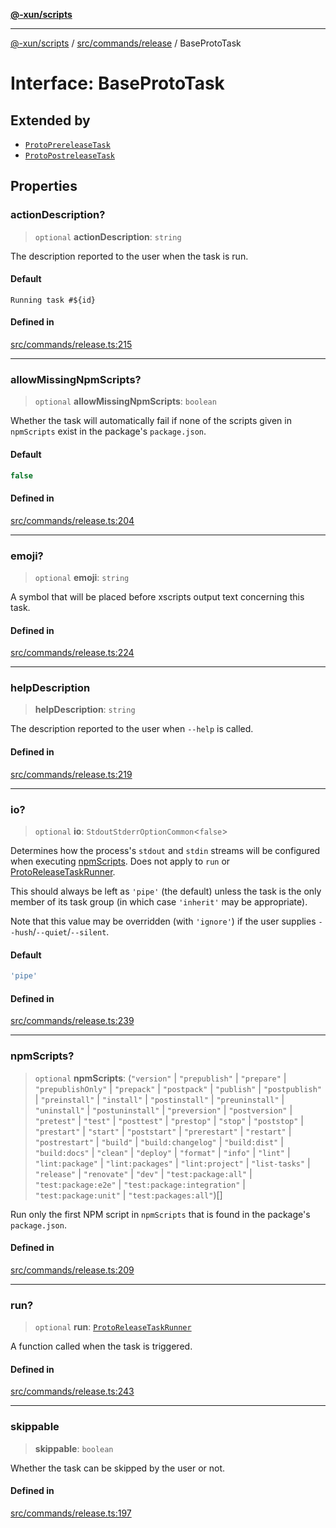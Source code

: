 [**@-xun/scripts**](../../../../README.md)

***

[@-xun/scripts](../../../../README.md) / [src/commands/release](../README.md) / BaseProtoTask

# Interface: BaseProtoTask

## Extended by

- [`ProtoPrereleaseTask`](ProtoPrereleaseTask.md)
- [`ProtoPostreleaseTask`](ProtoPostreleaseTask.md)

## Properties

### actionDescription?

> `optional` **actionDescription**: `string`

The description reported to the user when the task is run.

#### Default

`Running task #${id}`

#### Defined in

[src/commands/release.ts:215](https://github.com/Xunnamius/xscripts/blob/28c221bb8a859e69003ba2447e3f5763dc92a0ec/src/commands/release.ts#L215)

***

### allowMissingNpmScripts?

> `optional` **allowMissingNpmScripts**: `boolean`

Whether the task will automatically fail if none of the scripts given in
`npmScripts` exist in the package's `package.json`.

#### Default

```ts
false
```

#### Defined in

[src/commands/release.ts:204](https://github.com/Xunnamius/xscripts/blob/28c221bb8a859e69003ba2447e3f5763dc92a0ec/src/commands/release.ts#L204)

***

### emoji?

> `optional` **emoji**: `string`

A symbol that will be placed before xscripts output text concerning this
task.

#### Defined in

[src/commands/release.ts:224](https://github.com/Xunnamius/xscripts/blob/28c221bb8a859e69003ba2447e3f5763dc92a0ec/src/commands/release.ts#L224)

***

### helpDescription

> **helpDescription**: `string`

The description reported to the user when `--help` is called.

#### Defined in

[src/commands/release.ts:219](https://github.com/Xunnamius/xscripts/blob/28c221bb8a859e69003ba2447e3f5763dc92a0ec/src/commands/release.ts#L219)

***

### io?

> `optional` **io**: `StdoutStderrOptionCommon`\<`false`\>

Determines how the process's `stdout` and `stdin` streams will be
configured when executing [npmScripts](BaseProtoTask.md#npmscripts). Does not apply to `run` or
[ProtoReleaseTaskRunner](../type-aliases/ProtoReleaseTaskRunner.md).

This should always be left as `'pipe'` (the default) unless the task is the
only member of its task group (in which case `'inherit'` may be
appropriate).

Note that this value may be overridden (with `'ignore'`) if the user
supplies `--hush`/`--quiet`/`--silent`.

#### Default

```ts
'pipe'
```

#### Defined in

[src/commands/release.ts:239](https://github.com/Xunnamius/xscripts/blob/28c221bb8a859e69003ba2447e3f5763dc92a0ec/src/commands/release.ts#L239)

***

### npmScripts?

> `optional` **npmScripts**: (`"version"` \| `"prepublish"` \| `"prepare"` \| `"prepublishOnly"` \| `"prepack"` \| `"postpack"` \| `"publish"` \| `"postpublish"` \| `"preinstall"` \| `"install"` \| `"postinstall"` \| `"preuninstall"` \| `"uninstall"` \| `"postuninstall"` \| `"preversion"` \| `"postversion"` \| `"pretest"` \| `"test"` \| `"posttest"` \| `"prestop"` \| `"stop"` \| `"poststop"` \| `"prestart"` \| `"start"` \| `"poststart"` \| `"prerestart"` \| `"restart"` \| `"postrestart"` \| `"build"` \| `"build:changelog"` \| `"build:dist"` \| `"build:docs"` \| `"clean"` \| `"deploy"` \| `"format"` \| `"info"` \| `"lint"` \| `"lint:package"` \| `"lint:packages"` \| `"lint:project"` \| `"list-tasks"` \| `"release"` \| `"renovate"` \| `"dev"` \| `"test:package:all"` \| `"test:package:e2e"` \| `"test:package:integration"` \| `"test:package:unit"` \| `"test:packages:all"`)[]

Run only the first NPM script in `npmScripts` that is found in the
package's `package.json`.

#### Defined in

[src/commands/release.ts:209](https://github.com/Xunnamius/xscripts/blob/28c221bb8a859e69003ba2447e3f5763dc92a0ec/src/commands/release.ts#L209)

***

### run?

> `optional` **run**: [`ProtoReleaseTaskRunner`](../type-aliases/ProtoReleaseTaskRunner.md)

A function called when the task is triggered.

#### Defined in

[src/commands/release.ts:243](https://github.com/Xunnamius/xscripts/blob/28c221bb8a859e69003ba2447e3f5763dc92a0ec/src/commands/release.ts#L243)

***

### skippable

> **skippable**: `boolean`

Whether the task can be skipped by the user or not.

#### Defined in

[src/commands/release.ts:197](https://github.com/Xunnamius/xscripts/blob/28c221bb8a859e69003ba2447e3f5763dc92a0ec/src/commands/release.ts#L197)
